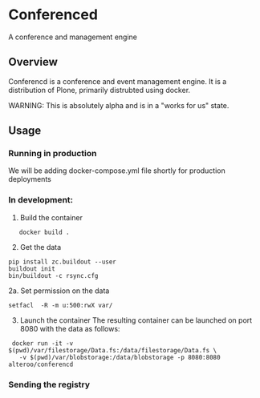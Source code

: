 # Conferenced
A conference and management engine

## Overview
Conferencd is a conference and event management engine.
It is a distribution of Plone, primarily distrubted using docker.

WARNING: This is absolutely alpha and is in a "works for us" state.

## Usage

### Running in production
We will be adding docker-compose.yml file shortly for production deployments

### In development:
1. Build the container
```
   docker build .
```
2. Get the data
```
pip install zc.buildout --user
buildout init
bin/buildout -c rsync.cfg
```
2a. Set permission on the data
```
setfacl  -R -m u:500:rwX var/
```
3. Launch the container
The resulting container can be launched on port 8080 with the data as follows:
```
 docker run -it -v $(pwd)/var/filestorage/Data.fs:/data/filestorage/Data.fs \ 
   -v $(pwd)/var/blobstorage:/data/blobstorage -p 8080:8080 alteroo/conferencd
```

### Sending the registry
